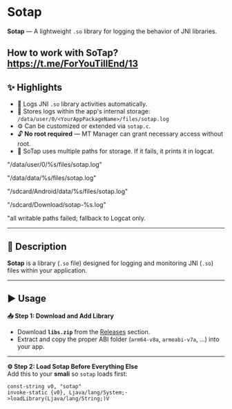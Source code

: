 # Sotap

**Sotap** — A lightweight `.so` library for logging the behavior of JNI libraries.

How to work with SoTap? https://t.me/ForYouTillEnd/13
---

## ✨ Highlights
- 📝 Logs JNI `.so` library activities automatically.
- 📂 Stores logs within the app's internal storage:  
  `/data/user/0/<YourAppPackageName>/files/sotap.log`
- ⚙️ Can be customized or extended via `sotap.c`.
- 🔓 **No root required** — MT Manager can grant necessary access without root.
- 🫠 SoTap 
uses multiple paths for storage. If it fails, it prints it in logcat.

 "/data/user/0/%s/files/sotap.log"
 
"/data/data/%s/files/sotap.log" 

"/sdcard/Android/data/%s/files/sotap.log" 

"/sdcard/Download/sotap-%s.log" 

"all writable paths failed; fallback to Logcat only.

---

## 📄 Description
**Sotap** is a library (`.so` file) designed for logging and monitoring JNI (`.so`) files within your application.

---

## ▶️ Usage

**📥 Step 1: Download and Add Library**  
- Download **`libs.zip`** from the [Releases](../../releases) section.  
- Extract and copy the proper ABI folder (`arm64-v8a`, `armeabi-v7a`, …) into your app.

---

**⚙️ Step 2: Load Sotap Before Everything Else**  
Add this to your **smali** so `sotap` loads first:
```smali
const-string v0, "sotap"
invoke-static {v0}, Ljava/lang/System;->loadLibrary(Ljava/lang/String;)V
